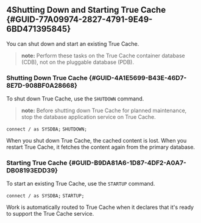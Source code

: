 ##  4Shutting Down and Starting True Cache {#GUID-77A09974-2827-4791-9E49-6BD471395845} 

You can shut down and start an existing True Cache. 

> **note:** Perform these tasks on the True Cache container database (CDB), not on the pluggable database (PDB). 

###  Shutting Down True Cache {#GUID-4A1E5699-B43E-46D7-8E7D-908BF0A28668} 

To shut down True Cache, use the ` SHUTDOWN ` command. 

> **note:**  Before shutting down True Cache for planned maintenance, stop the database application service on True Cache. 

``` connect / as SYSDBA; ``` ``` SHUTDOWN; ``` 

When you shut down True Cache, the cached content is lost. When you restart True Cache, it fetches the content again from the primary database. 

###  Starting True Cache {#GUID-B9DA81A6-1D87-4DF2-A0A7-DB08193EDD39} 

To start an existing True Cache, use the ` STARTUP ` command. 

``` connect / as SYSDBA; ``` ``` STARTUP; ``` 

Work is automatically routed to True Cache when it declares that it's ready to support the True Cache service. 
